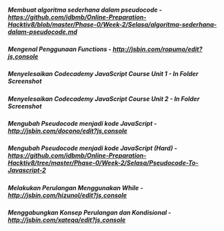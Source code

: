##### Membuat algoritma sederhana dalam pseudocode - https://github.com/idbmb/Online-Preparation-Hacktiv8/blob/master/Phase-0/Week-2/Selasa/algoritma-sederhana-dalam-pseudocode.md
##### Mengenal Penggunaan Functions - http://jsbin.com/ropumo/edit?js,console
##### Menyelesaikan Codecademy JavaScript Course Unit 1 - _In Folder Screenshot_
##### Menyelesaikan Codecademy JavaScript Course Unit 2 - _In Folder Screenshot_
##### Mengubah Pseudocode menjadi kode JavaScript - http://jsbin.com/docono/edit?js,console
##### Mengubah Pseudocode menjadi kode JavaScript (Hard) - https://github.com/idbmb/Online-Preparation-Hacktiv8/tree/master/Phase-0/Week-2/Selasa/Pseudocode-To-Javascript-2
##### Melakukan Perulangan Menggunakan While - http://jsbin.com/hizunol/edit?js,console
##### Menggabungkan Konsep Perulangan dan Kondisional - http://jsbin.com/xateqa/edit?js,console
